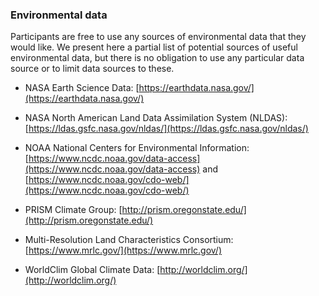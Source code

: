 ### Environmental data

Participants are free to use any sources of environmental data that they would like. We present here a partial list of potential sources of useful environmental data, but there is no obligation to use any particular data source or to limit data sources to these.

  * NASA Earth Science Data: [https://earthdata.nasa.gov/](https://earthdata.nasa.gov/)

  * NASA North American Land Data Assimilation System (NLDAS): [https://ldas.gsfc.nasa.gov/nldas/](https://ldas.gsfc.nasa.gov/nldas/)

  * NOAA National Centers for Environmental Information: [https://www.ncdc.noaa.gov/data-access](https://www.ncdc.noaa.gov/data-access) and [https://www.ncdc.noaa.gov/cdo-web/](https://www.ncdc.noaa.gov/cdo-web/)

  * PRISM Climate Group: [http://prism.oregonstate.edu/](http://prism.oregonstate.edu/)

  * Multi-Resolution Land Characteristics Consortium: [https://www.mrlc.gov/](https://www.mrlc.gov/)

  * WorldClim Global Climate Data: [http://worldclim.org/](http://worldclim.org/)